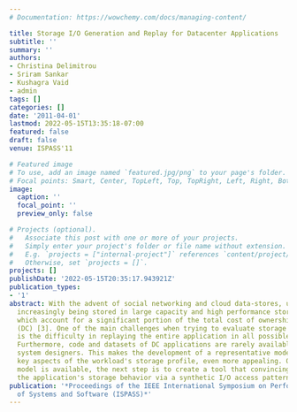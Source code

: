 ```yaml
---
# Documentation: https://wowchemy.com/docs/managing-content/

title: Storage I/O Generation and Replay for Datacenter Applications
subtitle: ''
summary: ''
authors:
- Christina Delimitrou
- Sriram Sankar
- Kushagra Vaid
- admin
tags: []
categories: []
date: '2011-04-01'
lastmod: 2022-05-15T13:35:18-07:00
featured: false
draft: false
venue: ISPASS'11

# Featured image
# To use, add an image named `featured.jpg/png` to your page's folder.
# Focal points: Smart, Center, TopLeft, Top, TopRight, Left, Right, BottomLeft, Bottom, BottomRight.
image:
  caption: ''
  focal_point: ''
  preview_only: false

# Projects (optional).
#   Associate this post with one or more of your projects.
#   Simply enter your project's folder or file name without extension.
#   E.g. `projects = ["internal-project"]` references `content/project/deep-learning/index.md`.
#   Otherwise, set `projects = []`.
projects: []
publishDate: '2022-05-15T20:35:17.943921Z'
publication_types:
- '1'
abstract: With the advent of social networking and cloud data-stores, user data is
  increasingly being stored in large capacity and high performance storage systems,
  which account for a significant portion of the total cost of ownership of a datacenter
  (DC) [3]. One of the main challenges when trying to evaluate storage system options
  is the difficulty in replaying the entire application in all possible system configurations.
  Furthermore, code and datasets of DC applications are rarely available to storage
  system designers. This makes the development of a representative model that captures
  key aspects of the workload's storage profile, even more appealing. Once such a
  model is available, the next step is to create a tool that convincingly reproduces
  the application's storage behavior via a synthetic I/O access pattern.
publication: '*Proceedings of the IEEE International Symposium on Performance Analysis
  of Systems and Software (ISPASS)*'
---
```

